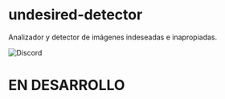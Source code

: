 # undesired-detector
Analizador y detector de imágenes indeseadas e inapropiadas.

![Discord](https://img.shields.io/discord/779745434146177044?color=black&label=Discord&logo=discord&style=for-the-badge)

# EN DESARROLLO
